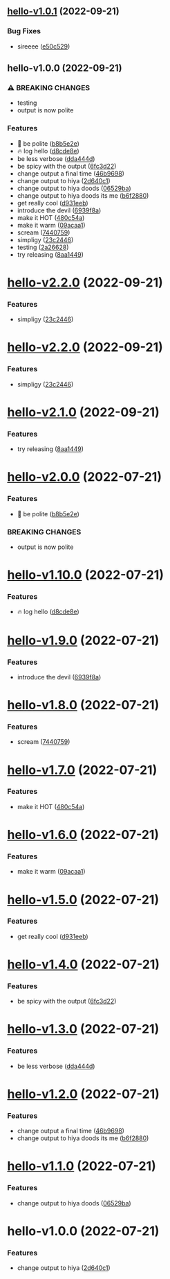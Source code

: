 ## [hello-v1.0.1](https://github.com/justinawrey/release-poc/compare/hello-v1.0.0...hello-v1.0.1) (2022-09-21)


### Bug Fixes

* sireeee ([e50c529](https://github.com/justinawrey/release-poc/commit/e50c529fa5646b24f969661eac32759cfee7c17e))

## hello-v1.0.0 (2022-09-21)


### ⚠ BREAKING CHANGES

* testing
* output is now polite

### Features

* :art: be polite ([b8b5e2e](https://github.com/justinawrey/release-poc/commit/b8b5e2e9a6a092cab258418145206ecb07bbb241))
* :fire: log hello ([d8cde8e](https://github.com/justinawrey/release-poc/commit/d8cde8e56e00148678eba81980bb73bfd795cf41))
* be less verbose ([dda444d](https://github.com/justinawrey/release-poc/commit/dda444deb3e4669f497a60de8fc3aa37c848361e))
* be spicy with the output ([6fc3d22](https://github.com/justinawrey/release-poc/commit/6fc3d222000086de22e0a88f9f0c6c58b41044d0))
* change output a final time ([46b9698](https://github.com/justinawrey/release-poc/commit/46b9698d6144ce36a0aceaf6303072a2b97224bb))
* change output to hiya ([2d640c1](https://github.com/justinawrey/release-poc/commit/2d640c162278aa884ebb446a0d86cfde415e4e2a))
* change output to hiya doods ([06529ba](https://github.com/justinawrey/release-poc/commit/06529ba17dd6fbbaf3247ea4c8c5f5fbfd9bb58d))
* change output to hiya doods its me ([b6f2880](https://github.com/justinawrey/release-poc/commit/b6f288029fcd6a48bd4641bdbe461ee2e6cb1499))
* get really cool ([d931eeb](https://github.com/justinawrey/release-poc/commit/d931eeb40bf7ad31b6902035b7ba250da2e663e3))
* introduce the devil ([6939f8a](https://github.com/justinawrey/release-poc/commit/6939f8a409690cd618d29cd120f6b680fdde2f43))
* make it HOT ([480c54a](https://github.com/justinawrey/release-poc/commit/480c54a4b306b6ba51f7db9b19440538ea5997a2))
* make it warm ([09acaa1](https://github.com/justinawrey/release-poc/commit/09acaa11b43d0c5b58ae10f2ac69e5cd26e6fe59))
* scream ([7440759](https://github.com/justinawrey/release-poc/commit/744075964a9edab191adb8e318ee935754923911))
* simpligy ([23c2446](https://github.com/justinawrey/release-poc/commit/23c2446cf33f1e612050066ebd3f31e2f7bf3bad))
* testing ([2a26628](https://github.com/justinawrey/release-poc/commit/2a266288005420676376d119b0732dda6a71b1bf))
* try releasing ([8aa1449](https://github.com/justinawrey/release-poc/commit/8aa14494fe9e50b641ee24b3889e62e8957ee739))

# [hello-v2.2.0](https://github.com/justinawrey/release-poc/compare/hello-v2.1.0...hello-v2.2.0) (2022-09-21)


### Features

* simpligy ([23c2446](https://github.com/justinawrey/release-poc/commit/23c2446cf33f1e612050066ebd3f31e2f7bf3bad))

# [hello-v2.2.0](https://github.com/justinawrey/release-poc/compare/hello-v2.1.0...hello-v2.2.0) (2022-09-21)


### Features

* simpligy ([23c2446](https://github.com/justinawrey/release-poc/commit/23c2446cf33f1e612050066ebd3f31e2f7bf3bad))

# [hello-v2.1.0](https://github.com/justinawrey/release-poc/compare/hello-v2.0.0...hello-v2.1.0) (2022-09-21)


### Features

* try releasing ([8aa1449](https://github.com/justinawrey/release-poc/commit/8aa14494fe9e50b641ee24b3889e62e8957ee739))

# [hello-v2.0.0](https://github.com/justinawrey/release-poc/compare/hello-v1.10.0...hello-v2.0.0) (2022-07-21)


### Features

* :art: be polite ([b8b5e2e](https://github.com/justinawrey/release-poc/commit/b8b5e2e9a6a092cab258418145206ecb07bbb241))


### BREAKING CHANGES

* output is now polite

# [hello-v1.10.0](https://github.com/justinawrey/release-poc/compare/hello-v1.9.0...hello-v1.10.0) (2022-07-21)


### Features

* :fire: log hello ([d8cde8e](https://github.com/justinawrey/release-poc/commit/d8cde8e56e00148678eba81980bb73bfd795cf41))

# [hello-v1.9.0](https://github.com/justinawrey/release-poc/compare/hello-v1.8.0...hello-v1.9.0) (2022-07-21)


### Features

* introduce the devil ([6939f8a](https://github.com/justinawrey/release-poc/commit/6939f8a409690cd618d29cd120f6b680fdde2f43))

# [hello-v1.8.0](https://github.com/justinawrey/release-poc/compare/hello-v1.7.0...hello-v1.8.0) (2022-07-21)


### Features

* scream ([7440759](https://github.com/justinawrey/release-poc/commit/744075964a9edab191adb8e318ee935754923911))

# [hello-v1.7.0](https://github.com/justinawrey/release-poc/compare/hello-v1.6.0...hello-v1.7.0) (2022-07-21)


### Features

* make it HOT ([480c54a](https://github.com/justinawrey/release-poc/commit/480c54a4b306b6ba51f7db9b19440538ea5997a2))

# [hello-v1.6.0](https://github.com/justinawrey/release-poc/compare/hello-v1.5.0...hello-v1.6.0) (2022-07-21)


### Features

* make it warm ([09acaa1](https://github.com/justinawrey/release-poc/commit/09acaa11b43d0c5b58ae10f2ac69e5cd26e6fe59))

# [hello-v1.5.0](https://github.com/justinawrey/release-poc/compare/hello-v1.4.0...hello-v1.5.0) (2022-07-21)


### Features

* get really cool ([d931eeb](https://github.com/justinawrey/release-poc/commit/d931eeb40bf7ad31b6902035b7ba250da2e663e3))

# [hello-v1.4.0](https://github.com/justinawrey/release-poc/compare/hello-v1.3.0...hello-v1.4.0) (2022-07-21)


### Features

* be spicy with the output ([6fc3d22](https://github.com/justinawrey/release-poc/commit/6fc3d222000086de22e0a88f9f0c6c58b41044d0))

# [hello-v1.3.0](https://github.com/justinawrey/release-poc/compare/hello-v1.2.0...hello-v1.3.0) (2022-07-21)


### Features

* be less verbose ([dda444d](https://github.com/justinawrey/release-poc/commit/dda444deb3e4669f497a60de8fc3aa37c848361e))

# [hello-v1.2.0](https://github.com/justinawrey/release-poc/compare/hello-v1.1.0...hello-v1.2.0) (2022-07-21)


### Features

* change output a final time ([46b9698](https://github.com/justinawrey/release-poc/commit/46b9698d6144ce36a0aceaf6303072a2b97224bb))
* change output to hiya doods its me ([b6f2880](https://github.com/justinawrey/release-poc/commit/b6f288029fcd6a48bd4641bdbe461ee2e6cb1499))

# [hello-v1.1.0](https://github.com/justinawrey/release-poc/compare/hello-v1.0.0...hello-v1.1.0) (2022-07-21)


### Features

* change output to hiya doods ([06529ba](https://github.com/justinawrey/release-poc/commit/06529ba17dd6fbbaf3247ea4c8c5f5fbfd9bb58d))

# hello-v1.0.0 (2022-07-21)


### Features

* change output to hiya ([2d640c1](https://github.com/justinawrey/release-poc/commit/2d640c162278aa884ebb446a0d86cfde415e4e2a))
